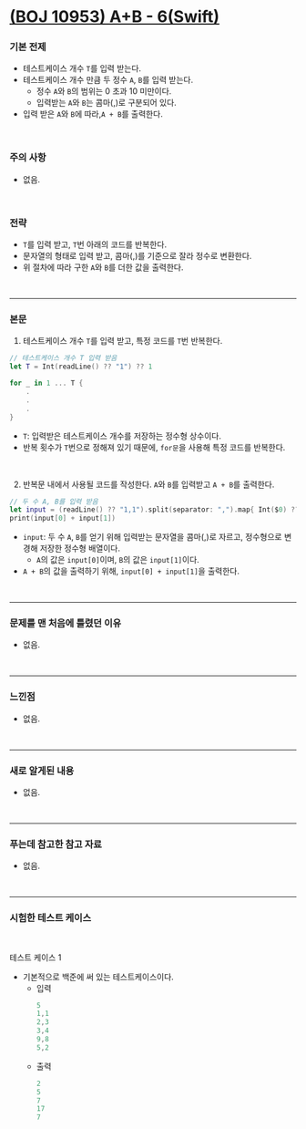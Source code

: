 # [(BOJ 10953) A+B - 6(Swift)](https://www.acmicpc.net/problem/10953)

### 기본 전제<br/>
- 테스트케이스 개수 `T`를 입력 받는다.<br/>
- 테스트케이스 개수 만큼 두 정수 `A`, `B`를 입력 받는다.<br/>
    - 정수 `A`와 `B`의 범위는 0 초과 10 미만이다.<br/>
    - 입력받는 `A`와 `B`는 콤마(,)로 구분되어 있다.<br/>
- 입력 받은 `A`와 `B`에 따라,`A + B`를 출력한다.<br/> 
<br/>

### 주의 사항<br/>
- 없음.<br/>
<br/>

### 전략<br/>
- `T`를 입력 받고, `T`번 아래의 코드를 반복한다.<br/>
- 문자열의 형태로 입력 받고, 콤마(,)를 기준으로 잘라 정수로 변환한다.<br/>
- 위 절차에 따라 구한 `A`와 `B`를 더한 값을 출력한다.<br/>
<br/>

---
### 본문<br/>

1. 테스트케이스 개수 `T`를 입력 받고, 특정 코드를 `T`번 반복한다.<br/>
```Swift
// 테스트케이스 개수 T 입력 받음
let T = Int(readLine() ?? "1") ?? 1

for _ in 1 ... T {
    .
    .
    .
}

```
- `T`: 입력받은 테스트케이스 개수를 저장하는 정수형 상수이다.<br/>
- 반복 횟수가 `T`번으로 정해져 있기 때문에, `for문`을 사용해 특정 코드를 반복한다.<br/> 
<br/>

2. 반복문 내에서 사용될 코드를 작성한다. `A`와 `B`를 입력받고 `A + B`를 출력한다.<br/>
```Swift
// 두 수 A, B를 입력 받음
let input = (readLine() ?? "1,1").split(separator: ",").map{ Int($0) ?? 1 }
print(input[0] + input[1])
```
- `input`: 두 수 `A`, `B`를 얻기 위해 입력받는 문자열을 콤마(,)로 자르고, 정수형으로 변경해 저장한 정수형 배열이다.<br/>
    - `A`의 값은 `input[0]`이며, `B`의 값은 `input[1]`이다.<br/>
- `A + B`의 값을 출력하기 위해, `input[0] + input[1]`을 출력한다.<br/>
<br/>

---
### 문제를 맨 처음에 틀렸던 이유<br/>
- 없음.<br/>
<br/>

---
### 느낀점<br/>
- 없음.<br/>
<br/>

---
### 새로 알게된 내용<br/>
- 없음.<br/>
<br/>

--- 
### 푸는데 참고한 참고 자료<br/>
- 없음.<br/>
<br/>

---
### 시험한 테스트 케이스
<br/>

테스트 케이스 1<br/>
- 기본적으로 백준에 써 있는 테스트케이스이다.<br/>
    - 입력
        ```Swift
        5
        1,1
        2,3
        3,4
        9,8
        5,2
        ```
    - 출력
        ```Swift
        2
        5
        7
        17
        7
        ```
<br/>
